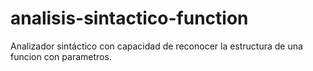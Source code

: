 # analisis-sintactico-function
Analizador sintáctico con capacidad de reconocer la estructura de una funcion con parametros.

